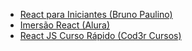   - [React para Iniciantes (Bruno Paulino)](https://www.udemy.com/course/react-para-iniciantes-free/)
  - [Imersão React (Alura)](https://www.alura.com.br/imersao-react?gclid=Cj0KCQjw48OaBhDWARIsAMd966DwhnR1PB9mEDqGIKMA6BFn9acEt_g_Wi6JAnC0YLEou6xvF9IRiz8aArw7EALw_wcB)
  - [React JS Curso Rápido (Cod3r Cursos)](https://www.youtube.com/watch?v=XQxitgyZ_S4)
